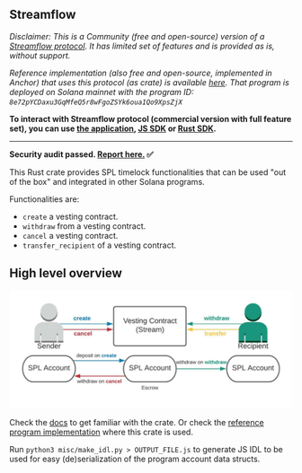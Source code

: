 Streamflow
---
_Disclaimer: This is a Community (free and open-source) version of a [Streamflow protocol](https://github.com/streamflow-finance/js-sdk). It has limited set of features and is provided as is, without support._

_Reference implementation (also free and open-source, implemented in Anchor) that uses this protocol (as crate) is available [here](https://github.com/streamflow-finance/js-sdk/tree/community). That program is deployed on Solana mainnet with the program ID: `8e72pYCDaxu3GqMfeQ5r8wFgoZSYk6oua1Qo9XpsZjX`_

**To interact with Streamflow protocol (commercial version with full feature set), you can use [the application](https://app.streamflow.finance), [JS SDK](https://github.com/streamflow-finance/js-sdk) or [Rust SDK](https://github.com/streamflow-finance/js-sdk).**

---
**Security audit passed. [Report here.](https://github.com/StreamFlow-Finance/timelock-crate/blob/master/TIMELOCK_COMMUNITY_REPORT_FINAL.pdf) ✅**

This Rust crate provides SPL timelock functionalities that can be used "out of the box" and integrated in other Solana programs.

Functionalities are:
- `create` a vesting contract.
- `withdraw` from a vesting contract.
- `cancel` a vesting contract.
- `transfer_recipient` of a vesting contract.

High level overview
--
![Overview](/misc/overview.jpeg)

Check the [docs](https://docs.rs/streamflow-timelock/) to get familiar with the crate.
Or check the [reference program implementation](https://github.com/streamflow-finance/js-sdk/tree/community) where this crate is used.

Run `python3 misc/make_idl.py > OUTPUT_FILE.js` to generate JS IDL to be used for easy (de)serialization of the program account data structs.
